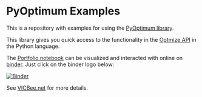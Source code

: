 # PyOptimum Examples

This is a repository with examples for using the [PyOptimum library](https://github.com/mcdeoliveira/pyoptimum).

This library gives you quick access to the functionality in the [Optmize API](https://optimize.vicbee.net/optimize/api/ui)
in the Python language.

The [Portfolio notebook](examples/portfolio.ipynb) can be visualized and interacted with online on
[binder](https://mybinder.org). Just click on the binder logo below:

[![Binder](https://mybinder.org/badge_logo.svg)](https://mybinder.org/v2/gh/mcdeoliveira/pyoptimum-examples/master?filepath=examples%2Fportfolio.ipynb)

See [VICBee.net](vicbee.net) for more details.
